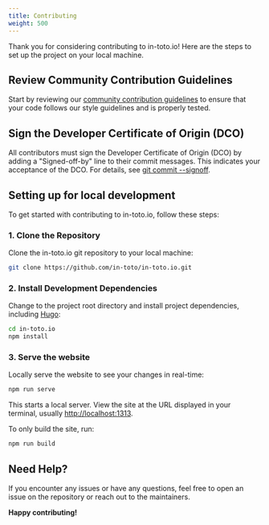 ```yaml
---
title: Contributing
weight: 500
---
```


Thank you for considering contributing to in-toto.io! Here are the steps to set
up the project on your local machine.

## Review Community Contribution Guidelines

Start by reviewing our
[community contribution guidelines](https://github.com/in-toto/community/blob/main/CONTRIBUTING.md)
to ensure that your code follows our style guidelines and is properly tested.

## Sign the Developer Certificate of Origin (DCO)

All contributors must sign the Developer Certificate of Origin (DCO) by adding a
"Signed-off-by" line to their commit messages. This indicates your acceptance of
the DCO. For details, see [git commit --signoff].

[git commit --signoff]:
  https://git-scm.com/docs/git-commit#Documentation/git-commit.txt---signoff

## Setting up for local development

To get started with contributing to in-toto.io, follow these steps:

### 1. Clone the Repository

Clone the in-toto.io git repository to your local machine:

```sh
git clone https://github.com/in-toto/in-toto.io.git
```

### 2. Install Development Dependencies

Change to the project root directory and install project dependencies, including
[Hugo]:

```sh
cd in-toto.io
npm install
```

### 3. Serve the website

Locally serve the website to see your changes in real-time:

```sh
npm run serve
```

This starts a local server. View the site at the URL displayed in your terminal,
usually <http://localhost:1313>.

To only build the site, run:

```sh
npm run build
```

## Need Help?

If you encounter any issues or have any questions, feel free to open an issue on
the repository or reach out to the maintainers.

**Happy contributing!**

[Hugo]: https://gohugo.io

